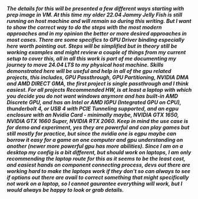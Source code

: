 ***The details for this will be presented a few different ways starting with prep image in VM. At this time my older 22.04 Jammy Jelly Fish is still running on host machine and will remain so during this writing. But I want to show the correct way to do the steps with the most modern approaches and in my opinion the better or more desired approaches in most cases. There are some specifics to GPU Driver binding especially here worth pointing out. Steps will be simplified but in theory still be working examples and might review a couple of things from my current setup to cover this, all in all this work is part of me documenting my journey to move 24.04 LTS to my physical host machine. Skills demonstrated here will be useful and help in all of the gpu related projects, this includes, GPU Passthrough, GPU Partitioning, NVIDIA DMA and AMD DIRECT GMA, the first project is single passthrough and I think easiest. For all projects Recommended HW, is at least a laptop with which you decide you do not want windows anymore and has built-in AMD Discrete GPU, and has an Intel or AMD IGPU (Integrated GPU on CPU), thunderbolt 4, or USB 4 with PCIE Tunneling supported, and an egpu enclosure with an Nvidia Card - minimally maybe, NVIDIA GTX 1650, NVIDIA GTX 1660 Super, NVIDIA RTX 2060. Keep in mind the use case is for demo and experiment, yes they are powerful and can play games but still mostly for practice, but since the nvidia one is egpu maybe can borrow it easy for a game on one computer and gpu understanding on another (newer more powerful gpu has more abilities). Since I am on a desktop my config is a bit different, but should work on laptops, I am only recommending the laptop route for this as it seems to be the least cost, and easiest hands on component connecting process, devs out there are working hard to make the laptops work if they don't so can always to see if options out there are avail to correct something that might specifically not work on a laptop, so I cannot gaurantee everything will work, but I would always be happy to look or grab details.***